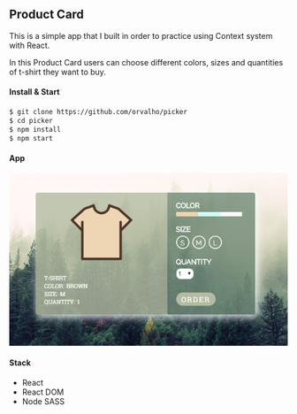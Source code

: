 ## Product Card

This is a simple app that I built in order to practice using Context system with React.

In this Product Card users can choose different colors, sizes and quantities of t-shirt they want to buy.

#### Install & Start

    $ git clone https://github.com/orvalho/picker
    $ cd picker
    $ npm install
    $ npm start

#### App

![app](/public/img/app.png)

#### Stack

-   React
-   React DOM
-   Node SASS
